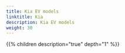 ```yaml
---
title: Kia EV models
linktitle: Kia
description: Kia EV models
weight: 30
---
```

{{% children description="true" depth="1" %}}
